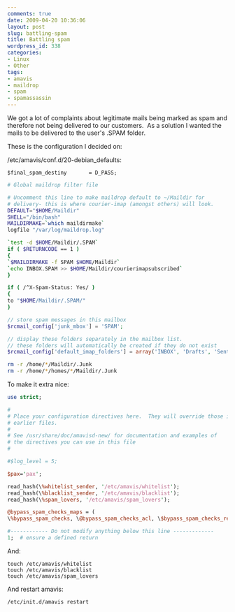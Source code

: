 ```yaml
---
comments: true
date: 2009-04-20 10:36:06
layout: post
slug: battling-spam
title: Battling spam
wordpress_id: 338
categories:
- Linux
- Other
tags:
- amavis
- maildrop
- spam
- spamassassin
---
```


We got a lot of complaints about legitimate mails being marked as spam and therefore not being delivered to our customers.  As a solution I wanted the mails to be delivered to the user's .SPAM folder.

These is the configuration I decided on:

/etc/amavis/conf.d/20-debian_defaults:

```
$final_spam_destiny       = D_PASS;
```

``` bash /etc/maildroprc:
# Global maildrop filter file

# Uncomment this line to make maildrop default to ~/Maildir for
# delivery- this is where courier-imap (amongst others) will look.
DEFAULT="$HOME/Maildir"
SHELL="/bin/bash"
MAILDIRMAKE=`which maildirmake`
logfile "/var/log/maildrop.log"

`test -d $HOME/Maildir/.SPAM`
if ( $RETURNCODE == 1 )
{
`$MAILDIRMAKE -f SPAM $HOME/Maildir`
`echo INBOX.SPAM >> $HOME/Maildir/courierimapsubscribed`
}

if ( /^X-Spam-Status: Yes/ )
{
to "$HOME/Maildir/.SPAM/"
}
```

``` php /etc/roundcube-webmail/main.inc.php:
// store spam messages in this mailbox
$rcmail_config['junk_mbox'] = 'SPAM';

// display these folders separately in the mailbox list.
// these folders will automatically be created if they do not exist
$rcmail_config['default_imap_folders'] = array('INBOX', 'Drafts', 'Sent', 'SPAM', 'Trash');
```

``` bash Delete all the old Junk-folders:
rm -r /home/*/Maildir/.Junk
rm -r /home/*/homes/*/Maildir/.Junk
```

To make it extra nice:

``` perl /etc/amavis/conf.d/50-user:
use strict;

#
# Place your configuration directives here.  They will override those in
# earlier files.
#
# See /usr/share/doc/amavisd-new/ for documentation and examples of
# the directives you can use in this file
#

#$log_level = 5;

$pax='pax';

read_hash(\%whitelist_sender, '/etc/amavis/whitelist');
read_hash(\%blacklist_sender, '/etc/amavis/blacklist');
read_hash(\%spam_lovers, '/etc/amavis/spam_lovers');

@bypass_spam_checks_maps = (
\%bypass_spam_checks, \@bypass_spam_checks_acl, \$bypass_spam_checks_re);

#------------ Do not modify anything below this line -------------
1;  # ensure a defined return
```

And:
```
touch /etc/amavis/whitelist
touch /etc/amavis/blacklist
touch /etc/amavis/spam_lovers
```

And restart amavis:
```
/etc/init.d/amavis restart
```
